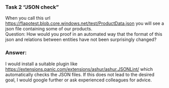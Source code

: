 ### Task 2 “JSON check”
When you call this url
https://flapotest.blob.core.windows.net/test/ProductData.json
you will see a json file containing some of our products.<br>
Question: How would you proof in an automated way that the format of this json and
relations between entities have not been surprisingly changed?

### Answer:
I would install a suitable plugin like https://extensions.panic.com/extensions/ashur/ashur.JSONLint/ which automatically checks the JSON files.
If this does not lead to the desired goal, I would google further or ask experienced colleagues for advice.